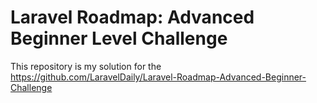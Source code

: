 # Laravel Roadmap: Advanced Beginner Level Challenge

This repository is my solution for the https://github.com/LaravelDaily/Laravel-Roadmap-Advanced-Beginner-Challenge
